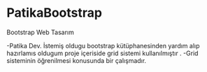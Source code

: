 # PatikaBootstrap
Bootstrap Web Tasarım

-Patika Dev. İstemiş oldugu bootstrap kütüphanesinden yardım alıp hazırlamıs oldugum proje içeriside grid sistemi kullanılmıştır .
-Grid sisteminin öğrenilmesi konusunda bir çalışmadır.

